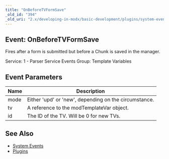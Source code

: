 ```yaml
---
title: "OnBeforeTVFormSave"
_old_id: "394"
_old_uri: "2.x/developing-in-modx/basic-development/plugins/system-events/onbeforetvformsave"
---
```


## Event: OnBeforeTVFormSave

Fires after a form is submitted but before a Chunk is saved in the manager.

Service: 1 - Parser Service Events 
Group: Template Variables

## Event Parameters

| Name | Description |
|------|-------------|
| mode | Either 'upd' or 'new', depending on the circumstance. |
| tv | A reference to the modTemplateVar object. |
| id | The ID of the TV. Will be 0 for new TVs. |

## See Also

- [System Events](developing-in-modx/basic-development/plugins/system-events "System Events")
- [Plugins](developing-in-modx/basic-development/plugins "Plugins")